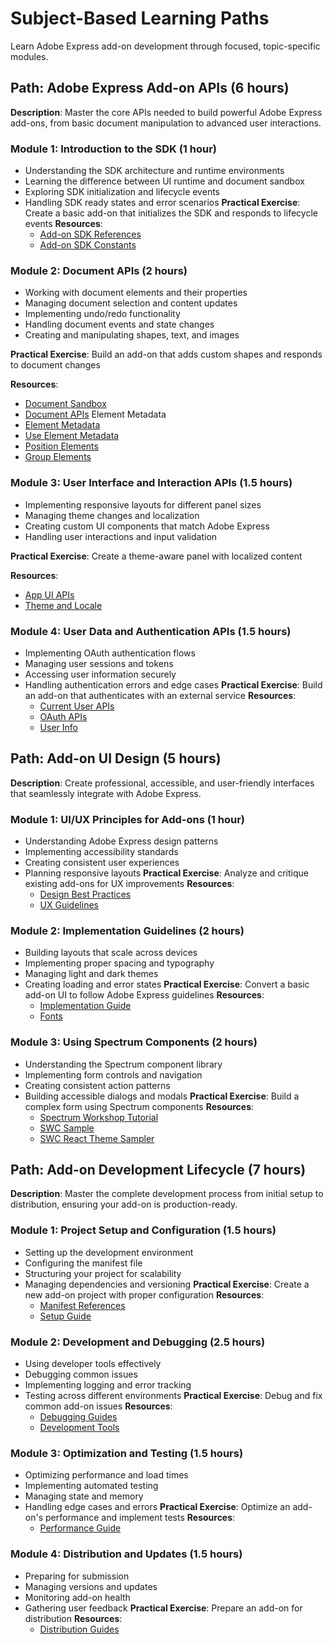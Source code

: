 # Subject-Based Learning Paths

Learn Adobe Express add-on development through focused, topic-specific modules.

## Path: Adobe Express Add-on APIs (6 hours)

**Description**: Master the core APIs needed to build powerful Adobe Express add-ons, from basic document manipulation to advanced user interactions.

### Module 1: Introduction to the SDK (1 hour)

- Understanding the SDK architecture and runtime environments
- Learning the difference between UI runtime and document sandbox
- Exploring SDK initialization and lifecycle events
- Handling SDK ready states and error scenarios
**Practical Exercise**: Create a basic add-on that initializes the SDK and responds to lifecycle events
**Resources**:
  - [Add-on SDK References](/references/index.md)
  - [Add-on SDK Constants](/references/addonsdk/addonsdk-constants.md)

### Module 2: Document APIs (2 hours)

- Working with document elements and their properties
- Managing document selection and content updates
- Implementing undo/redo functionality
- Handling document events and state changes
- Creating and manipulating shapes, text, and images

**Practical Exercise**: Build an add-on that adds custom shapes and responds to document changes

**Resources**:

  - [Document Sandbox](/references/document-sandbox/)
  - [Document APIs](/references/document-sandbox/document-apis/)
Element Metadata
  - [Element Metadata](/references/document-sandbox/document-apis/classes/AddOnData/)
  - [Use Element Metadata](../../../guides/develop/how_to/element_metadata.md)
  - [Position Elements](../../../guides/develop/how_to/position_elements.md)
  - [Group Elements](../../../guides/develop/how_to/group_elements.md)

### Module 3: User Interface and Interaction APIs (1.5 hours)

- Implementing responsive layouts for different panel sizes
- Managing theme changes and localization
- Creating custom UI components that match Adobe Express
- Handling user interactions and input validation

**Practical Exercise**: Create a theme-aware panel with localized content

**Resources**:

  - [App UI APIs](/references/addonsdk/app-ui.md)
  - [Theme and Locale](../../../guides/develop/how_to/theme_locale.md)

### Module 4: User Data and Authentication APIs (1.5 hours)

- Implementing OAuth authentication flows
- Managing user sessions and tokens
- Accessing user information securely
- Handling authentication errors and edge cases
**Practical Exercise**: Build an add-on that authenticates with an external service
**Resources**:
  - [Current User APIs](/references/addonsdk/app-currentUser.md)
  - [OAuth APIs](/references/addonsdk/app-oauth.md)
  - [User Info](../../../guides/develop/how_to/user_info.md)

## Path: Add-on UI Design (5 hours)

**Description**: Create professional, accessible, and user-friendly interfaces that seamlessly integrate with Adobe Express.

### Module 1: UI/UX Principles for Add-ons (1 hour)

- Understanding Adobe Express design patterns
- Implementing accessibility standards
- Creating consistent user experiences
- Planning responsive layouts
**Practical Exercise**: Analyze and critique existing add-ons for UX improvements
**Resources**:
  - [Design Best Practices](../../../guides/design/best_practices.md)
  - [UX Guidelines](../../../guides/design/ux_guidelines/introduction.md)

### Module 2: Implementation Guidelines (2 hours)

- Building layouts that scale across devices
- Implementing proper spacing and typography
- Managing light and dark themes
- Creating loading and error states
**Practical Exercise**: Convert a basic add-on UI to follow Adobe Express guidelines
**Resources**:
  - [Implementation Guide](../../../guides/design/implementation_guide.md)
  - [Fonts](../../../guides/design/fonts.md)

### Module 3: Using Spectrum Components (2 hours)

- Understanding the Spectrum component library
- Implementing form controls and navigation
- Creating consistent action patterns
- Building accessible dialogs and modals
**Practical Exercise**: Build a complex form using Spectrum components
**Resources**:
  - [Spectrum Workshop Tutorial](../../../guides/tutorials/spectrum-workshop/index.md)
  - [SWC Sample](/samples.md#swc)
  - [SWC React Theme Sampler](/samples.md#swc-react-theme-sampler)

## Path: Add-on Development Lifecycle (7 hours)

**Description**: Master the complete development process from initial setup to distribution, ensuring your add-on is production-ready.

### Module 1: Project Setup and Configuration (1.5 hours)

- Setting up the development environment
- Configuring the manifest file
- Structuring your project for scalability
- Managing dependencies and versioning
**Practical Exercise**: Create a new add-on project with proper configuration
**Resources**:
  - [Manifest References](/references/manifest/index.md)
  - [Setup Guide](../../../guides/getting_started/setup.md)

### Module 2: Development and Debugging (2.5 hours)

- Using developer tools effectively
- Debugging common issues
- Implementing logging and error tracking
- Testing across different environments
**Practical Exercise**: Debug and fix common add-on issues
**Resources**:
  - [Debugging Guides](../../../guides/debug/index.md)
  - [Development Tools](../../../guides/getting_started/dev_tooling.md)

### Module 3: Optimization and Testing (1.5 hours)

- Optimizing performance and load times
- Implementing automated testing
- Managing state and memory
- Handling edge cases and errors
**Practical Exercise**: Optimize an add-on's performance and implement tests
**Resources**:
  - [Performance Guide](../../../guides/develop/performance.md)

### Module 4: Distribution and Updates (1.5 hours)

- Preparing for submission
- Managing versions and updates
- Monitoring add-on health
- Gathering user feedback
**Practical Exercise**: Prepare an add-on for distribution
**Resources**:
  - [Distribution Guides](../../../guides/distribute/index.md)
